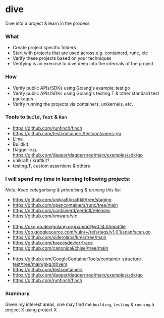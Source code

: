 # dive
Dive into a project & learn in the process

### What
- Create project specific folders
- Start with projects that are used across e.g. containerd, runc, etc
- Verify these projects based on your techniques
- Verifying is an exercise to dive deep into the internals of the project

### How
- Verify public APIs/SDKs using Golang's example_test.go
- Verify public APIs/SDKs using Golang's testing.T & other standard test packages
- Verify running the projects via containers, unikernels, etc.

### Tools to `Build`, `Test` & `Run`
- https://github.com/runfinch/finch
- https://github.com/testcontainers/testcontainers-go
- Lima
- Buildkit
- Dagger e.g. https://github.com/dagger/dagger/tree/main/examples/sdk/go
- unikraft / kraftkit?
- testing.T, custom assertions & others

### I will spend my time in learning following projects:
_Note: Keep categorising & prioritising & pruning this list_

- https://github.com/unikraft/kraftkit/tree/staging
- https://github.com/opencontainers/runc/tree/main
- https://github.com/containerd/nerdctl/releases
- https://github.com/vmware/vic
- 
- https://pkg.go.dev/golang.org/x/mod@v0.14.0/modfile
- https://go.googlesource.com/vuln/+/refs/tags/v1.0.1/scan/scan.go
- https://github.com/siderolabs/kres/tree/main
- https://github.com/bracesdev/errtrace
- https://github.com/canonical/chisel/tree/main
- 
- https://github.com/GoogleContainerTools/container-structure-test/tree/main/pkg/drivers
- https://github.com/testcontainers
- https://github.com/dagger/dagger/tree/main/examples/sdk/go
- https://github.com/runfinch/finch

### Summary
Given my interest areas, one may find me `building`, `testing` & `running` a project X using project X
